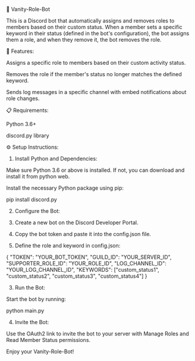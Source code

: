 🎀 Vanity-Role-Bot

This is a Discord bot that automatically assigns and removes roles to members based on their custom status. When a member sets a specific keyword in their status (defined in the bot's configuration), the bot assigns them a role, and when they remove it, the bot removes the role.

📌 Features:

Assigns a specific role to members based on their custom activity status.

Removes the role if the member's status no longer matches the defined keyword.

Sends log messages in a specific channel with embed notifications about role changes.


📋 Requirements:

Python 3.6+

discord.py library


⚙️ Setup Instructions:

1. Install Python and Dependencies:

Make sure Python 3.6 or above is installed. If not, you can download and install it from python web.

Install the necessary Python package using pip:

pip install discord.py

2. Configure the Bot:

1. Create a new bot on the Discord Developer Portal.


2. Copy the bot token and paste it into the config.json file.


3. Define the role and keyword in config.json:



{
  "TOKEN": "YOUR_BOT_TOKEN",
  "GUILD_ID": "YOUR_SERVER_ID",
  "SUPPORTER_ROLE_ID": "YOUR_ROLE_ID",
  "LOG_CHANNEL_ID": "YOUR_LOG_CHANNEL_ID",
  "KEYWORDS": ["custom_status1", "custom_status2", "custom_status3", "custom_status4"]
}

3. Run the Bot:

Start the bot by running:

python main.py

4. Invite the Bot:

Use the OAuth2 link to invite the bot to your server with Manage Roles and Read Member Status permissions.

Enjoy your Vanity-Role-Bot!

